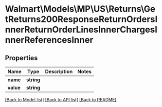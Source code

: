 # Walmart\Models\MP\US\Returns\GetReturns200ResponseReturnOrdersInnerReturnOrderLinesInnerChargesInnerReferencesInner

## Properties

Name | Type | Description | Notes
------------ | ------------- | ------------- | -------------
**name** | **string** |  |
**value** | **string** |  |


[[Back to Model list]](./) [[Back to API list]](../../../../../README.md#supported-apis) [[Back to README]](../../../../../README.md)
